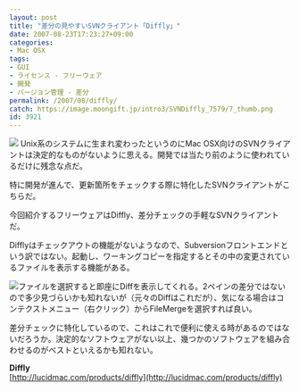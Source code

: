 ```yaml
---
layout: post
title: "差分の見やすいSVNクライアント「Diffly」"
date: 2007-08-23T17:23:27+09:00
categories:
- Mac OSX
tags: 
- GUI
- ライセンス - フリーウェア
- 開発
- バージョン管理 - 差分
permalink: /2007/08/diffly/
catch: https://image.moongift.jp/intro3/SVNDiffly_7579/7_thumb.png
id: 3921
---
```

[![](https://image.moongift.jp/intro3/SVNDiffly_7579/8_thumb.png)](https://image.moongift.jp/intro3/SVNDiffly_7579/82.png) Unix系のシステムに生まれ変わったというのにMac OSX向けのSVNクライアントは決定的なものがないように思える。開発では当たり前のように使われているだけに残念な点だ。   
  
特に開発が進んで、更新箇所をチェックする際に特化したSVNクライアントがこちらだ。   
  
今回紹介するフリーウェアはDiffly、差分チェックの手軽なSVNクライアントだ。   
  
<!--more-->  
  
Difflyはチェックアウトの機能がないようなので、Subversionフロントエンドという訳ではない。起動し、ワーキングコピーを指定するとその中の変更されているファイルを表示する機能がある。   
  
[![](https://image.moongift.jp/intro3/SVNDiffly_7579/7_thumb.png)](https://image.moongift.jp/intro3/SVNDiffly_7579/72.png)ファイルを選択すると即座にDiffを表示してくれる。2ペインの差分ではないので多少見づらいかも知れないが（元々のDiffはこれだが）、気になる場合はコンテクストメニュー（右クリック）からFileMergeを選択すれば良い。   
  
差分チェックに特化しているので、これはこれで便利に使える時があるのではないだろうか。決定的なソフトウェアがない以上、幾つかのソフトウェアを組み合わせるのがベストといえるかも知れない。   
  
**Diffly**  
[http://lucidmac.com/products/diffly](http://lucidmac.com/products/diffly)